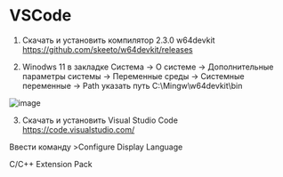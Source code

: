 # VSCode

1. Скачать и установить компилятор 2.3.0 w64devkit https://github.com/skeeto/w64devkit/releases

2. Winodws 11 в закладке Система -> О системе -> Дополнительные параметры системы -> Переменные среды -> Системные переменные -> Path указать путь C:\Mingw\w64devkit\bin

![image](https://github.com/user-attachments/assets/661c8efc-e0e2-485a-8f18-eacab1061b90)

3. Скачать и установить Visual Studio Code https://code.visualstudio.com/

Ввести команду >Configure Display Language

C/C++ Extension Pack
